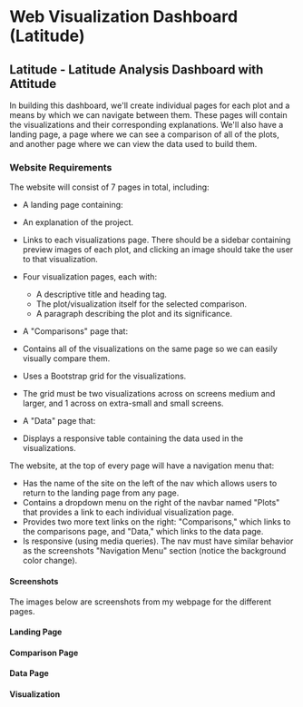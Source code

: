 # Web Visualization Dashboard (Latitude)
## Latitude - Latitude Analysis Dashboard with Attitude
In building this dashboard, we'll create individual pages for each plot and a means by which we can navigate between them. These pages will contain the visualizations and their corresponding explanations. We'll also have a landing page, a page where we can see a comparison of all of the plots, and another page where we can view the data used to build them.
### Website Requirements
The website will consist of 7 pages in total, including:

- A landing page containing:
 - An explanation of the project.
 - Links to each visualizations page. There should be a sidebar containing preview images of each plot, and clicking an image should take the user to that visualization.

- Four visualization pages, each with:
  - A descriptive title and heading tag.
  - The plot/visualization itself for the selected comparison.
  - A paragraph describing the plot and its significance.

- A "Comparisons" page that:
 - Contains all of the visualizations on the same page so we can easily visually compare them.
 - Uses a Bootstrap grid for the visualizations.
 - The grid must be two visualizations across on screens medium and larger, and 1 across on extra-small and small screens.

- A "Data" page that:
 - Displays a responsive table containing the data used in the visualizations.
 
 The website, at the top of every page will have a navigation menu that:
 * Has the name of the site on the left of the nav which allows users to return to the landing page from any page.
 * Contains a dropdown menu on the right of the navbar named "Plots" that provides a link to each individual visualization page.
 * Provides two more text links on the right: "Comparisons," which links to the comparisons page, and "Data," which links to the data page.
 * Is responsive (using media queries). The nav must have similar behavior as the screenshots "Navigation Menu" section (notice the background color change).
 
 #### Screenshots
 The images below are screenshots from my webpage for the different pages.
 
 #### Landing Page
 
 
 #### Comparison Page
 
 
 #### Data Page
 
 
 #### Visualization
 
